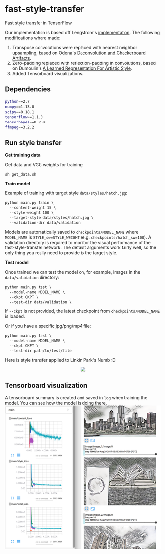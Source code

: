 # fast-style-transfer
Fast style transfer in TensorFlow

Our implementation is based off Lengstrom's [implementation](https://github.com/lengstrom/fast-style-transfer). The following modifications where made:

1. Transpose convolutions were replaced with nearest neighbor upsampling, based on Odena's [Deconvolution and Checkerboard Artifacts](https://distill.pub/2016/deconv-checkerboard/).
2. Zero-padding replaced with reflection-padding in convolutions, based on Dumoulin's [A Learned Representation For Artistic Style](https://arxiv.org/abs/1610.07629).
3. Added Tensorboard visualizations.

## Dependencies
```bash
python==2.7
numpy==1.13.0
scipy==0.18.1
tensorflow==1.1.0
tensorbayes==0.2.0
ffmpeg==3.2.2
```

## Run style transfer
**Get training data**

Get data and VGG weights for training:
```
sh get_data.sh
```

**Train model**

Example of training with target style `data/styles/hatch.jpg`:
```
python main.py train \
  --content-weight 15 \
  --style-weight 100 \
  --target-style data/styles/hatch.jpg \
  --validation-dir data/validation
```
Models are automatically saved to `checkpoints/MODEL_NAME` where `MODEL_NAME` is `STYLE_sw=STYLE_WEIGHT` (e.g. `checkpoints/hatch_sw=100`). A validation directory is required to monitor the visual performance of the fast-style-transfer network. The default arguments work fairly well, so the only thing you really need to provide is the target style.

**Test model**

Once trained we can test the model on, for example, images in the `data/validation` directory:
```
python main.py test \
  --model-name MODEL_NAME \
  --ckpt CKPT \
  --test-dir data/validation \
```
If `--ckpt` is not provided, the latest checkpoint from `checkpoints/MODEL_NAME` is loaded.

Or if you have a specific jpg/png/mp4 file:
```
python main.py test \
  --model-name MODEL_NAME \
  --ckpt CKPT \
  --test-dir path/to/test/file
```
Here is style transfer applied to Linkin Park's Numb :D
<div align = 'center'>
<img src = 'assets/numb.gif'>
</div>

## Tensorboard visualization

A tensorboard summary is created and saved in `log` when training the model. You can see how the model is doing there.
![smileyball](assets/tensorboard.png)
